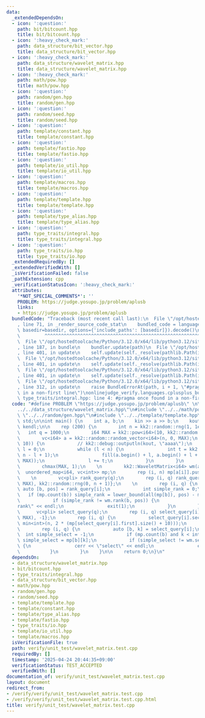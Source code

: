 ```yaml
---
data:
  _extendedDependsOn:
  - icon: ':question:'
    path: bit/bitcount.hpp
    title: bit/bitcount.hpp
  - icon: ':heavy_check_mark:'
    path: data_structure/bit_vector.hpp
    title: data_structure/bit_vector.hpp
  - icon: ':heavy_check_mark:'
    path: data_structure/wavelet_matrix.hpp
    title: data_structure/wavelet_matrix.hpp
  - icon: ':heavy_check_mark:'
    path: math/pow.hpp
    title: math/pow.hpp
  - icon: ':question:'
    path: random/gen.hpp
    title: random/gen.hpp
  - icon: ':question:'
    path: random/seed.hpp
    title: random/seed.hpp
  - icon: ':question:'
    path: template/constant.hpp
    title: template/constant.hpp
  - icon: ':question:'
    path: template/fastio.hpp
    title: template/fastio.hpp
  - icon: ':question:'
    path: template/io_util.hpp
    title: template/io_util.hpp
  - icon: ':question:'
    path: template/macros.hpp
    title: template/macros.hpp
  - icon: ':question:'
    path: template/template.hpp
    title: template/template.hpp
  - icon: ':question:'
    path: template/type_alias.hpp
    title: template/type_alias.hpp
  - icon: ':question:'
    path: type_traits/integral.hpp
    title: type_traits/integral.hpp
  - icon: ':question:'
    path: type_traits/io.hpp
    title: type_traits/io.hpp
  _extendedRequiredBy: []
  _extendedVerifiedWith: []
  _isVerificationFailed: false
  _pathExtension: cpp
  _verificationStatusIcon: ':heavy_check_mark:'
  attributes:
    '*NOT_SPECIAL_COMMENTS*': ''
    PROBLEM: https://judge.yosupo.jp/problem/aplusb
    links:
    - https://judge.yosupo.jp/problem/aplusb
  bundledCode: "Traceback (most recent call last):\n  File \"/opt/hostedtoolcache/Python/3.12.0/x64/lib/python3.12/site-packages/onlinejudge_verify/documentation/build.py\"\
    , line 71, in _render_source_code_stat\n    bundled_code = language.bundle(stat.path,\
    \ basedir=basedir, options={'include_paths': [basedir]}).decode()\n          \
    \         ^^^^^^^^^^^^^^^^^^^^^^^^^^^^^^^^^^^^^^^^^^^^^^^^^^^^^^^^^^^^^^^^^^^^^^^^^^^^^^^^^\n\
    \  File \"/opt/hostedtoolcache/Python/3.12.0/x64/lib/python3.12/site-packages/onlinejudge_verify/languages/cplusplus.py\"\
    , line 187, in bundle\n    bundler.update(path)\n  File \"/opt/hostedtoolcache/Python/3.12.0/x64/lib/python3.12/site-packages/onlinejudge_verify/languages/cplusplus_bundle.py\"\
    , line 401, in update\n    self.update(self._resolve(pathlib.Path(included), included_from=path))\n\
    \  File \"/opt/hostedtoolcache/Python/3.12.0/x64/lib/python3.12/site-packages/onlinejudge_verify/languages/cplusplus_bundle.py\"\
    , line 401, in update\n    self.update(self._resolve(pathlib.Path(included), included_from=path))\n\
    \  File \"/opt/hostedtoolcache/Python/3.12.0/x64/lib/python3.12/site-packages/onlinejudge_verify/languages/cplusplus_bundle.py\"\
    , line 401, in update\n    self.update(self._resolve(pathlib.Path(included), included_from=path))\n\
    \  File \"/opt/hostedtoolcache/Python/3.12.0/x64/lib/python3.12/site-packages/onlinejudge_verify/languages/cplusplus_bundle.py\"\
    , line 312, in update\n    raise BundleErrorAt(path, i + 1, \"#pragma once found\
    \ in a non-first line\")\nonlinejudge_verify.languages.cplusplus_bundle.BundleErrorAt:\
    \ type_traits/integral.hpp: line 4: #pragma once found in a non-first line\n"
  code: "#define PROBLEM \"https://judge.yosupo.jp/problem/aplusb\" \n\n#include \"\
    ../../data_structure/wavelet_matrix.hpp\"\n#include \"../../math/pow.hpp\"\n#include\
    \ \"../../random/gen.hpp\"\n#include \"../../template/template.hpp\"\nusing namespace\
    \ std;\n\nint main() {\n    int a, b;\n    kin >> a >> b;\n    kout << a + b <<\
    \ kendl;\n\n    rep (200) {\n        int n = kk2::random::rng(1, 1e4);\n     \
    \   int q = 1000;\n        i64 MAX = kk2::pow<i64>(10, kk2::random::rng(1, 19));\n\
    \        vc<i64> a = kk2::random::random_vector<i64>(n, 0, MAX);\n        if (!kk2::random::rng(0,\
    \ 10)) {\n            // kk2::debug::outputln(kout, \"aaaa\");\n            int\
    \ l = 0;\n            while (l < n) {\n                int t = kk2::random::rng(1,\
    \ n - l + 1);\n                fill(a.begin() + l, a.begin() + l + t, kk2::random::rng(0,\
    \ MAX));\n                l += t;\n            }\n        }\n        MAX = *max_element(all(a));\n\
    \        chmax(MAX, 1);\n    \n        kk2::WaveletMatrix<i64> wm(a);\n      \
    \  unordered_map<i64, vc<int>> mp;\n        rep (i, n) mp[a[i]].push_back(i);\n\
    \    \n        vc<pli> rank_query(q);\n        rep (i, q) rank_query[i] = {kk2::random::rng(0,\
    \ MAX), kk2::random::rng(0, n + 1)};\n    \n        rep (i, q) {\n           \
    \ auto [b, pos] = rank_query[i];\n            int simple_rank = 0;\n         \
    \   if (mp.count(b)) simple_rank = lower_bound(all(mp[b]), pos) - mp[b].begin();\n\
    \            if (simple_rank != wm.rank(b, pos)) {\n                cerr << \"\
    rank\" << endl;\n                exit(1);\n            }\n        }\n    \n  \
    \      vc<pli> select_query(q);\n        rep (i, q) select_query[i] = {kk2::random::rng(0,\
    \ MAX), -1};\n        rep (i, q) {\n            select_query[i].second = kk2::random::rng(0,\
    \ min<int>(n, 2 * (mp[select_query[i].first].size() + 10)));\n        }\n    \n\
    \        rep (i, q) {\n            auto [b, k] = select_query[i];\n          \
    \  int simple_select = -1;\n            if (mp.count(b) and k < int(mp[b].size()))\
    \ simple_select = mp[b][k];\n            if (simple_select != wm.select(b, k))\
    \ {\n                cerr << \"select\" << endl;\n                exit(1);\n \
    \           }\n        }\n    }\n\n    return 0;\n}\n"
  dependsOn:
  - data_structure/wavelet_matrix.hpp
  - bit/bitcount.hpp
  - type_traits/integral.hpp
  - data_structure/bit_vector.hpp
  - math/pow.hpp
  - random/gen.hpp
  - random/seed.hpp
  - template/template.hpp
  - template/constant.hpp
  - template/type_alias.hpp
  - template/fastio.hpp
  - type_traits/io.hpp
  - template/io_util.hpp
  - template/macros.hpp
  isVerificationFile: true
  path: verify/unit_test/wavelet_matrix.test.cpp
  requiredBy: []
  timestamp: '2025-04-24 20:44:35+09:00'
  verificationStatus: TEST_ACCEPTED
  verifiedWith: []
documentation_of: verify/unit_test/wavelet_matrix.test.cpp
layout: document
redirect_from:
- /verify/verify/unit_test/wavelet_matrix.test.cpp
- /verify/verify/unit_test/wavelet_matrix.test.cpp.html
title: verify/unit_test/wavelet_matrix.test.cpp
---
```

